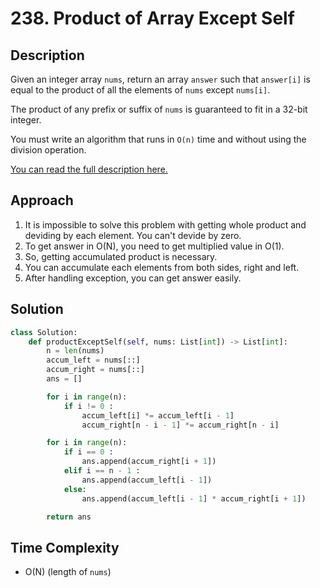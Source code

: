 # 238. Product of Array Except Self

## Description

Given an integer array `nums`, return an array `answer` such that `answer[i]` is equal to the product of all the elements of `nums` except `nums[i]`.

The product of any prefix or suffix of `nums` is guaranteed to fit in a 32-bit integer.

You must write an algorithm that runs in `O(n)` time and without using the division operation.

[You can read the full description here.](https://leetcode.com/problems/product-of-array-except-self/description/)

## Approach

1. It is impossible to solve this problem with getting whole product and deviding by each element. You can't devide by zero.
2. To get answer in O(N), you need to get multiplied value in O(1).
3. So, getting accumulated product is necessary.
4. You can accumulate each elements from both sides, right and left.
5. After handling exception, you can get answer easily.

## Solution

```python
class Solution:
    def productExceptSelf(self, nums: List[int]) -> List[int]:
        n = len(nums)
        accum_left = nums[::]
        accum_right = nums[::]
        ans = []

        for i in range(n):
            if i != 0 :
                accum_left[i] *= accum_left[i - 1]
                accum_right[n - i - 1] *= accum_right[n - i]

        for i in range(n):
            if i == 0 :
                ans.append(accum_right[i + 1])
            elif i == n - 1 :
                ans.append(accum_left[i - 1])
            else:
                ans.append(accum_left[i - 1] * accum_right[i + 1])

        return ans
```

## Time Complexity

- O(N) (length of `nums`)
